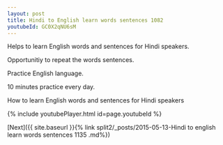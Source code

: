 ```yaml
---
layout: post
title: Hindi to English learn words sentences 1082 
youtubeId: GC0X2qNU6sM
---
```

 
 
Helps to learn English words and sentences for Hindi speakers.

Opportunitiy to repeat the words sentences. 

Practice English language. 
 
10 minutes practice every day. 
 
How to learn English words and sentences for Hindi speakers 
 
{% include youtubePlayer.html id=page.youtubeId %}
 
 
[Next]({{ site.baseurl }}{% link  split2/_posts/2015-05-13-Hindi to english learn words sentences 1135 .md%})
 
